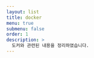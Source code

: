```yaml
---
layout: list
title: docker
menu: true
submenu: false
order: 1
description: >
  도커와 관련된 내용을 정리하였습니다.  
---
```

